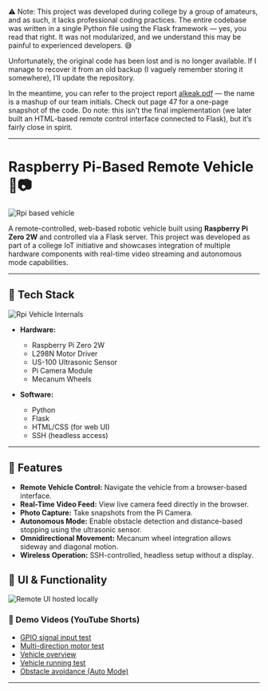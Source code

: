⚠️ Note:
This project was developed during college by a group of amateurs, and as such, it lacks professional coding practices. The entire codebase was written in a single Python file using the Flask framework — yes, you read that right. It was not modularized, and we understand this may be painful to experienced developers. 😅

Unfortunately, the original code has been lost and is no longer available. If I manage to recover it from an old backup (I vaguely remember storing it somewhere), I’ll update the repository.

In the meantime, you can refer to the project report [alkeak.pdf](./alkeak.pdf) — the name is a mashup of our team initials. Check out page 47 for a one-page snapshot of the code. Do note: this isn't the final implementation (we later built an HTML-based remote control interface connected to Flask), but it’s fairly close in spirit.

---

# Raspberry Pi-Based Remote Vehicle 🚗📷

![Rpi based vehicle](./assets/visuals/device_img1.jpeg)

A remote-controlled, web-based robotic vehicle built using **Raspberry Pi Zero 2W** and controlled via a Flask server. This project was developed as part of a college IoT initiative and showcases integration of multiple hardware components with real-time video streaming and autonomous mode capabilities.

---

## 🔧 Tech Stack

![Rpi Vehicle Internals](./assets/visuals/device_internals.jpeg)

- **Hardware:**

  - Raspberry Pi Zero 2W
  - L298N Motor Driver
  - US-100 Ultrasonic Sensor
  - Pi Camera Module
  - Mecanum Wheels

- **Software:**
  - Python
  - Flask
  - HTML/CSS (for web UI)
  - SSH (headless access)

---

## 🎯 Features

- **Remote Vehicle Control:** Navigate the vehicle from a browser-based interface.
- **Real-Time Video Feed:** View live camera feed directly in the browser.
- **Photo Capture:** Take snapshots from the Pi Camera.
- **Autonomous Mode:** Enable obstacle detection and distance-based stopping using the ultrasonic sensor.
- **Omnidirectional Movement:** Mecanum wheel integration allows sideway and diagonal motion.
- **Wireless Operation:** SSH-controlled, headless setup without a display.

## 📸 UI & Functionality

![Remote UI hosted locally](./assets/visuals/remote_control_screenshot.jpeg)

### 🎥 Demo Videos (YouTube Shorts)
- [GPIO signal input test](https://youtube.com/shorts/jVpSwBFa7yA)  
- [Multi-direction motor test](https://youtube.com/shorts/kTXw2DsOj0Q)  
- [Vehicle overview](https://youtube.com/shorts/OGs8hdUkN4c)  
- [Vehicle running test](https://youtube.com/shorts/5wiNGcdAIT0)  
- [Obstacle avoidance (Auto Mode)](https://youtube.com/shorts/7-tOotN-keU)

---